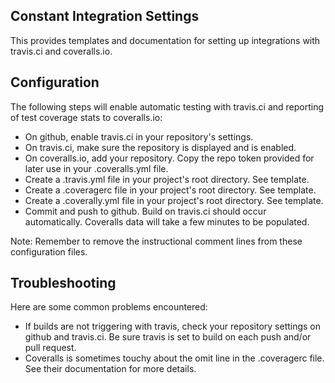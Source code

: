 ## Constant Integration Settings

This provides templates and documentation for setting up integrations with travis.ci and coveralls.io.

## Configuration

The following steps will enable automatic testing with travis.ci and reporting of test coverage
stats to coveralls.io:
  - On github, enable travis.ci in your repository's settings.
  - On travis.ci, make sure the repository is displayed and is enabled.
  - On coveralls.io, add your repository. Copy the repo token provided for later 
  use in your .coveralls.yml file.
  - Create a .travis.yml file in your project's root directory. See template.
  - Create a .coveragerc file in your project's root directory. See template.
  - Create a .coverally.yml file in your project's root directory. See template.
  - Commit and push to github. Build on travis.ci should occur automatically. 
  Coveralls data will take a few minutes to be populated.
    
  Note: Remember to remove the instructional comment lines from these configuration files.
    
## Troubleshooting

Here are some common problems encountered:

  - If builds are not triggering with travis, check your repository settings on github and travis.ci. 
  Be sure travis is set to build on each push and/or pull request.
  - Coveralls is sometimes touchy about the omit line in the .coveragerc file. See their
  documentation for more details.

